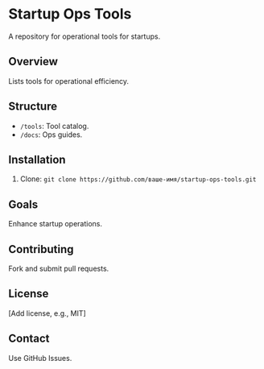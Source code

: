 # Startup Ops Tools
A repository for operational tools for startups.

## Overview
Lists tools for operational efficiency.

## Structure
- `/tools`: Tool catalog.
- `/docs`: Ops guides.

## Installation
1. Clone: `git clone https://github.com/ваше-имя/startup-ops-tools.git`

## Goals
Enhance startup operations.

## Contributing
Fork and submit pull requests.

## License
[Add license, e.g., MIT]

## Contact
Use GitHub Issues.
